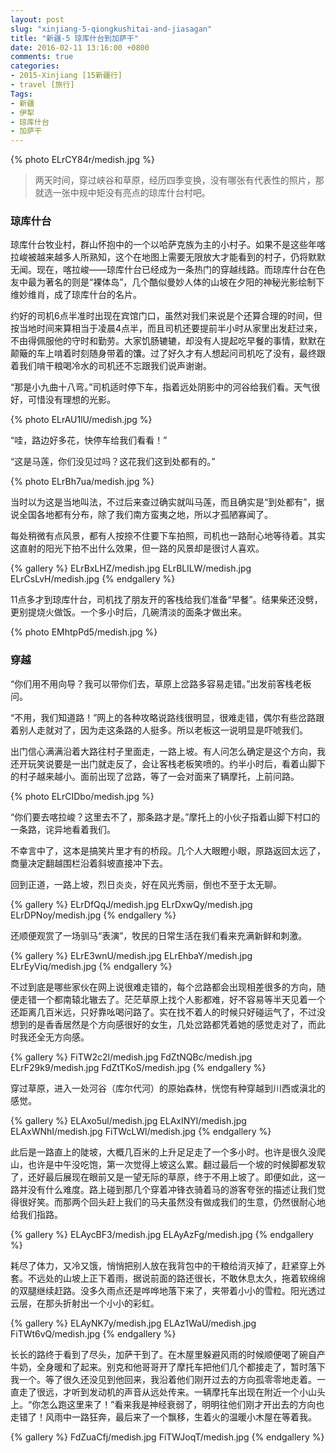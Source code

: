 ```yaml
---
layout: post
slug: "xinjiang-5-qiongkushitai-and-jiasagan"
title: "新疆-5 琼库什台到加萨干"
date: 2016-02-11 13:16:00 +0800
comments: true
categories:
- 2015-Xinjiang [15新疆行]
- travel [旅行]
Tags:
- 新疆
- 伊犁
- 琼库什台
- 加萨干
---
```


{% photo ELrCY84r/medish.jpg %}

> 两天时间，穿过峡谷和草原，经历四季变换，没有哪张有代表性的照片，那就选一张中规中矩没有亮点的琼库什台村吧。

### 琼库什台

琼库什台牧业村，群山怀抱中的一个以哈萨克族为主的小村子。如果不是这些年喀拉峻被越来越多人所熟知，这个在地图上需要无限放大才能看到的村子，仍将默默无闻。现在，喀拉峻——琼库什台已经成为一条热门的穿越线路。而琼库什台在色友中最为著名的则是“裸体岛”，几个酷似曼妙人体的山坡在夕阳的神秘光影绘制下维妙维肖，成了琼库什台的名片。

约好的司机6点半准时出现在宾馆门口，虽然对我们来说是个还算合理的时间，但按当地时间来算相当于凌晨4点半，而且司机还要提前半小时从家里出发赶过来，不由得佩服他的守时和勤劳。大家饥肠辘辘，却没有人提起吃早餐的事情，默默在颠簸的车上啃着时刻随身带着的馕。过了好久才有人想起问司机吃了没有，最终跟着我们啃干粮喝冷水的司机还不忘跟我们说声谢谢。

<!-- more -->

“那是小九曲十八弯。”司机适时停下车，指着远处阴影中的河谷给我们看。天气很好，可惜没有理想的光影。

{% photo ELrAU1lU/medish.jpg %}

“哇，路边好多花，快停车给我们看看！”

“这是马莲，你们没见过吗？这花我们这到处都有的。”

{% photo ELrBh7ua/medish.jpg %}

当时以为这是当地叫法，不过后来查过确实就叫马莲，而且确实是“到处都有”，据说全国各地都有分布，除了我们南方蛮夷之地，所以才孤陋寡闻了。

每处稍微有点风景，都有人按捺不住要下车拍照，司机也一路耐心地等待着。其实这直射的阳光下拍不出什么效果，但一路的风景却是很讨人喜欢。

{% gallery %}
ELrBxLHZ/medish.jpg
ELrBLlLW/medish.jpg
ELrCsLvH/medish.jpg
{% endgallery %}

11点多才到琼库什台，司机找了朋友开的客栈给我们准备“早餐”。结果柴还没劈，更别提烧火做饭。一个多小时后，几碗清淡的面条才做出来。

{% photo EMhtpPd5/medish.jpg %}

### 穿越

“你们用不用向导？我可以带你们去，草原上岔路多容易走错。”出发前客栈老板问。

“不用，我们知道路！”网上的各种攻略说路线很明显，很难走错，偶尔有些岔路跟着别人走就对了，因为走这条路的人挺多。所以老板这一说明显是吓唬我们。

出门信心满满沿着大路往村子里面走，一路上坡。有人问怎么确定是这个方向，我还开玩笑说要是一出门就走反了，会让客栈老板笑喷的。约半小时后，看着山脚下的村子越来越小。面前出现了岔路，等了一会对面来了辆摩托，上前问路。

{% photo ELrCIDbo/medish.jpg %}

“你们要去喀拉峻？这里去不了，那条路才是。”摩托上的小伙子指着山脚下村口的一条路，诧异地看着我们。

不幸言中了，这本是搞笑片里才有的桥段。几个人大眼瞪小眼，原路返回太远了，商量决定翻越围栏沿着斜坡直接冲下去。

回到正道，一路上坡，烈日炎炎，好在风光秀丽，倒也不至于太无聊。

{% gallery %}
ELrDfQqJ/medish.jpg
ELrDxwQy/medish.jpg
ELrDPNoy/medish.jpg
{% endgallery %}

还顺便观赏了一场驯马“表演”，牧民的日常生活在我们看来充满新鲜和刺激。

{% gallery %}
ELrE3wnU/medish.jpg
ELrEhbaY/medish.jpg
ELrEyViq/medish.jpg
{% endgallery %}

不过到底是哪些家伙在网上说很难走错的，每个岔路都会出现相差很多的方向，随便走错一个都南辕北辙去了。茫茫草原上找个人影都难，好不容易等半天见着一个还距离几百米远，只好靠吆喝问路了。实在找不着人的时候只好碰运气了，不过没想到的是香香居然是个方向感很好的女生，几处岔路都凭着她的感觉走对了，而此时我还全无方向感。

{% gallery %}
FiTW2c2l/medish.jpg
FdZtNQBc/medish.jpg
ELrF29k9/medish.jpg
FdZtTKoS/medish.jpg
{% endgallery %}

穿过草原，进入一处河谷（库尔代河）的原始森林，恍惚有种穿越到川西或滇北的感觉。

{% gallery %}
ELAxo5ul/medish.jpg
ELAxINYl/medish.jpg
ELAxWNhI/medish.jpg
FiTWcLWl/medish.jpg
{% endgallery %}

此后是一路直上的陡坡，大概几百米的上升足足走了一个多小时。也许是很久没爬山，也许是中午没吃饱，第一次觉得上坡这么累。翻过最后一个坡的时候脚都发软了，还好最后展现在眼前又是一望无际的草原，终于不用上坡了。即便如此，这一路并没有什么难度。路上碰到那几个穿着冲锋衣骑着马的游客夸张的描述让我们觉得很好笑。而那两个回头赶上我们的马夫虽然没有做成我们的生意，仍然很耐心地给我们指路。

{% gallery %}
ELAycBF3/medish.jpg
ELAyAzFg/medish.jpg
{% endgallery %}

耗尽了体力，又冷又饿，悄悄把别人放在我背包中的干粮给消灭掉了，赶紧穿上外套。不远处的山坡上正下着雨，据说前面的路还很长，不敢休息太久，拖着软绵绵的双腿继续赶路。没多久雨点还是哗哗地落下来了，夹带着小小的雪粒。阳光透过云层，在那头折射出一个小小的彩虹。

{% gallery %}
ELAyNK7y/medish.jpg
ELAz1WaU/medish.jpg
FiTWt6vQ/medish.jpg
{% endgallery %}

长长的路终于看到了尽头，加萨干到了。在木屋里躲避风雨的时候顺便喝了碗自产牛奶，全身暖和了起来。别克和他哥哥开了摩托车把他们几个都接走了，暂时落下我一个。等了很久还没见到他回来，我沿着他们刚开过去的方向孤零零地走着。一直走了很远，才听到发动机的声音从远处传来。一辆摩托车出现在附近一个小山头上。“你怎么跑这里来了！”看来我是神经衰弱了，明明往他们刚才开出去的方向也走错了！风雨中一路狂奔，最后来了一个飘移，生着火的温暖小木屋在等着我。

{% gallery %}
FdZuaCfj/medish.jpg
FiTWJoqT/medish.jpg
{% endgallery %}
